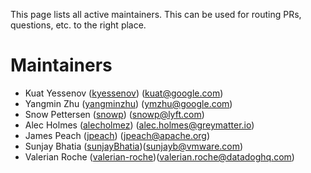 This page lists all active maintainers. This can be used for routing PRs, questions, etc. to the
right place.

# Maintainers

* Kuat Yessenov ([kyessenov](https://github.com/kyessenov)) (kuat@google.com)
* Yangmin Zhu ([yangminzhu](https://github.com/yangminzhu)) (ymzhu@google.com)
* Snow Pettersen ([snowp](https://github.com/snowp)) (snowp@lyft.com)
* Alec Holmes ([alecholmez](https://github.com/alecholmez)) (alec.holmes@greymatter.io)
* James Peach ([jpeach](https://github.com/jpeach)) (jpeach@apache.org)
* Sunjay Bhatia ([sunjayBhatia](https://github.com/sunjayBhatia))(sunjayb@vmware.com)
* Valerian Roche ([valerian-roche](https://github.com/valerian-roche))(valerian.roche@datadoghq.com)
